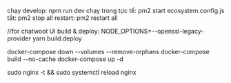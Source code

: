 chạy develop: npm run dev
chạy trong tực tế: pm2 start ecosystem.config.js
tắt: pm2 stop all
restart: pm2 restart all



//for chatwoot UI
build & deploy: NODE_OPTIONS=--openssl-legacy-provider yarn build:deploy


docker-compose down --volumes --remove-orphans
 docker-compose build --no-cache
 docker-compose up -d

sudo nginx -t && sudo systemctl reload nginx
